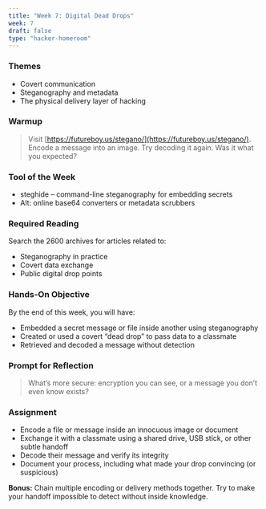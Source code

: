 ```yaml
---
title: "Week 7: Digital Dead Drops"
week: 7
draft: false
type: "hacker-homeroom"
---
```


### Themes

- Covert communication
- Steganography and metadata
- The physical delivery layer of hacking

### Warmup

> Visit [https://futureboy.us/stegano/](https://futureboy.us/stegano/). Encode a message into an image. Try decoding it again. Was it what you expected?

### Tool of the Week

- steghide – command-line steganography for embedding secrets
- Alt: online base64 converters or metadata scrubbers

### Required Reading

Search the 2600 archives for articles related to:
- Steganography in practice
- Covert data exchange
- Public digital drop points

### Hands-On Objective

By the end of this week, you will have:

- Embedded a secret message or file inside another using steganography
- Created or used a covert “dead drop” to pass data to a classmate
- Retrieved and decoded a message without detection

### Prompt for Reflection

> What’s more secure: encryption you can see, or a message you don’t even know exists?

### Assignment

- Encode a file or message inside an innocuous image or document
- Exchange it with a classmate using a shared drive, USB stick, or other subtle handoff
- Decode their message and verify its integrity
- Document your process, including what made your drop convincing (or suspicious)

**Bonus:** Chain multiple encoding or delivery methods together. Try to make your handoff impossible to detect without inside knowledge.
